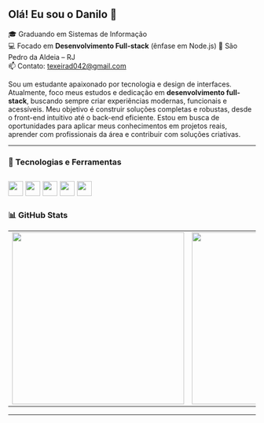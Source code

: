 ## Olá! Eu sou o Danilo 👋

🎓 Graduando em Sistemas de Informação  
💻 Focado em **Desenvolvimento Full-stack** (ênfase em Node.js)
📍 São Pedro da Aldeia – RJ  
📫 Contato: texeirad042@gmail.com  

Sou um estudante apaixonado por tecnologia e design de interfaces. Atualmente, foco meus estudos e dedicação em **desenvolvimento full-stack**, buscando sempre criar experiências modernas, funcionais e acessíveis. Meu objetivo é construir soluções completas e robustas, desde o front-end intuitivo até o back-end eficiente. Estou em busca de oportunidades para aplicar meus conhecimentos em projetos reais, aprender com profissionais da área e contribuir com soluções criativas.

---

### 🚀 Tecnologias e Ferramentas  
<code><img height="30" src="https://www.google.com/search?q=https://img.shields.io/badge/HTML5-E34F26%3Fstyle%3Dfor-the-badge%26logo%3Dhtml5%26logoColor%3Dwhite"></code>
<code><img height="30" src="https://www.google.com/search?q=https://img-shields.io/badge/CSS3-1572B6%3Fstyle%3Dfor-the-badge%26logo%3Dcss3%26logoColor%3Dwhite"></code>
<code><img height="30" src="https://www.google.com/search?q=https://img.shields.io/badge/JavaScript-F7DF1E%3Fstyle%3Dfor-the-badge%26logo%3Djavascript%26logoColor%3Dblack"></code>
<code><img height="30" src="https://www.google.com/search?q=https://img.shields.io/badge/Node.js-339933%3Fstyle%3Dfor-the-badge%26logo%3Dnodedotjs%26logoColor%3Dwhite"></code>
<code><img height="30" src="https://www.google.com/search?q=https://img.shields.io/badge/Git-F05032%3Fstyle%3Dfor-the-badge%26logo%3Dgit%26logoColor%3Dwhite"></code>
---  

### 📊 GitHub Stats  
<table>
  <tr>
    <td><img src="https://github-readme-stats.vercel.app/api?username=DescomplicaDevDan&show_icons=true&theme=dark&hide_border=true" width="350"/></td>
    <td><img src="https://github-readme-stats.vercel.app/api/top-langs/?username=DescomplicaDevDan&layout=compact&theme=dark&hide_border=true" width="350"/></td>
  </tr>
</table>

---
